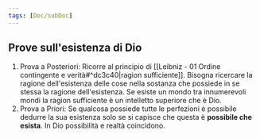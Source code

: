 ```yaml
---
tags: [Doc/subDoc]
---
```

## Prove sull'esistenza di Dio
1. Prova a Posteriori: Ricorre al principio di [[Leibniz - 01 Ordine contingente e verità#^dc3c40|ragion sufficiente]]. Bisogna ricercare la ragione dell'esistenza delle cose nella sostanza che possiede in se stessa la ragione dell'esistenza. Se esiste un mondo tra innumerevoli mondi la ragion sufficiente è un intelletto superiore che è Dio.
2. Prova a Priori: Se qualcosa possiede tutte le perfezioni è possibile dedurre la sua esistenza solo se si capisce che questa è **possibile che esista**. In Dio possibilità e realtà coincidono.